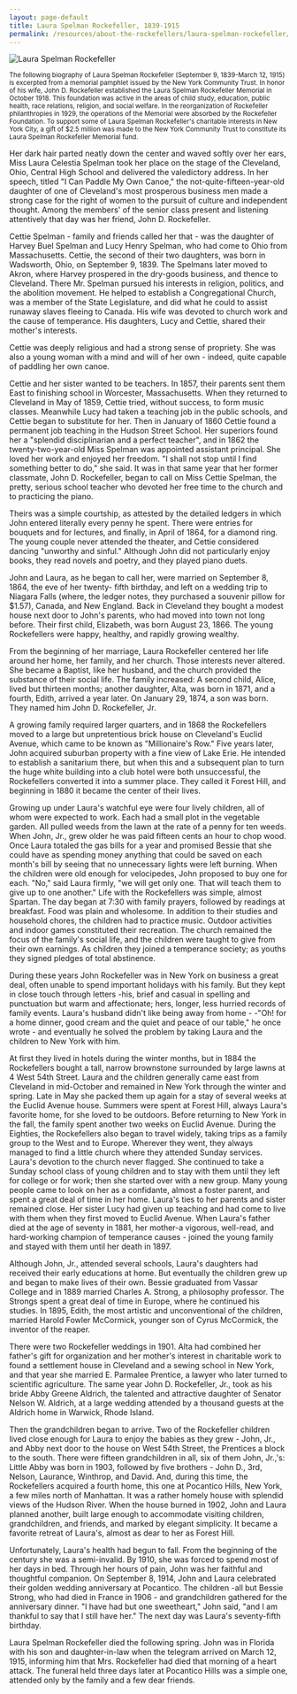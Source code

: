 ```yaml
---
layout: page-default
title: Laura Spelman Rockefeller, 1839-1915
permalink: /resources/about-the-rockefellers/laura-spelman-rockefeller/
---
```

<div class="bio-page-image"><img alt="Laura Spelman Rockefeller" src="{{site.baseurl}}/assets/img/02_lauraspelmanrockefeller.png"/></div>

<small>The following biography of Laura Spelman Rockefeller (September 9, 1839-March 12, 1915) is excerpted from a memorial pamphlet issued by the New York Community Trust. In honor of his wife, John D. Rockefeller established the Laura Spelman Rockefeller Memorial in October 1918. This foundation was active in the areas of child study, education, public health, race relations, religion, and social welfare. In the reorganization of Rockefeller philanthropies in 1929, the operations of the Memorial were absorbed by the Rockefeller Foundation. To support some of Laura Spelman Rockefeller's charitable interests in New York City, a gift of $2.5 million was made to the New York Community Trust to constitute its Laura Spelman Rockefeller Memorial fund.</small>   

Her dark hair parted neatly down the center and waved softly over her ears, Miss Laura Celestia Spelman took her place on the stage of the Cleveland, Ohio, Central High School and delivered the valedictory address. In her speech, titled "I Can Paddle My Own Canoe," the not-quite-fifteen-year-old daughter of one of Cleveland's most prosperous business men made a strong case for the right of women to the pursuit of culture and independent thought. Among the members' of the senior class present and listening attentively that day was her friend, John D. Rockefeller.  

Cettie Spelman - family and friends called her that - was the daughter of Harvey Buel Spelman and Lucy Henry Spelman, who had come to Ohio from Massachusetts. Cettie, the second of their two daughters, was born in Wadsworth, Ohio, on September 9, 1839\. The Spelmans later moved to Akron, where Harvey prospered in the dry-goods business, and thence to Cleveland. There Mr. Spelman pursued his interests in religion, politics, and the abolition movement. He helped to establish a Congregational Church, was a member of the State Legislature, and did what he could to assist runaway slaves fleeing to Canada. His wife was devoted to church work and the cause of temperance. His daughters, Lucy and Cettie, shared their mother's interests.  

Cettie was deeply religious and had a strong sense of propriety. She was also a young woman with a mind and will of her own - indeed, quite capable of paddling her own canoe.  

Cettie and her sister wanted to be teachers. In 1857, their parents sent them East to finishing school in Worcester, Massachusetts. When they returned to Cleveland in May of 1859, Cettie tried, without success, to form music classes. Meanwhile Lucy had taken a teaching job in the public schools, and Cettie began to substitute for her. Then in January of 1860 Cettie found a permanent job teaching in the Hudson Street School. Her superiors found her a "splendid disciplinarian and a perfect teacher", and in 1862 the twenty-two-year-old Miss Spelman was appointed assistant principal. She loved her work and enjoyed her freedom. "I shall not stop until I find something better to do," she said. It was in that same year that her former classmate, John D. Rockefeller, began to call on Miss Cettie Spelman, the pretty, serious school teacher who devoted her free time to the church and to practicing the piano.  

Theirs was a simple courtship, as attested by the detailed ledgers in which John entered literally every penny he spent. There were entries for bouquets and for lectures, and finally, in April of 1864, for a diamond ring. The young couple never attended the theater, and Cettie considered dancing "unworthy and sinful." Although John did not particularly enjoy books, they read novels and poetry, and they played piano duets.  

John and Laura, as he began to call her, were married on September 8, 1864, the eve of her twenty- fifth birthday, and left on a wedding trip to Niagara Falls (where, the ledger notes, they purchased a souvenir pillow for $1.57), Canada, and New England. Back in Cleveland they bought a modest house next door to John's parents, who had moved into town not long before. Their first child, Elizabeth, was born August 23, 1866\. The young Rockefellers were happy, healthy, and rapidly growing wealthy.  

From the beginning of her marriage, Laura Rockefeller centered her life around her home, her family, and her church. Those interests never altered. She became a Baptist, like her husband, and the church provided the substance of their social life. The family increased: A second child, Alice, lived but thirteen months; another daughter, Alta, was born in 1871, and a fourth, Edith, arrived a year later. On January 29, 1874, a son was born. They named him John D. Rockefeller, Jr.  

A growing family required larger quarters, and in 1868 the Rockefellers moved to a large but unpretentious brick house on Cleveland's Euclid Avenue, which came to be known as "Millionaire's Row." Five years later, John acquired suburban property with a fine view of Lake Erie. He intended to establish a sanitarium there, but when this and a subsequent plan to turn the huge white building into a club hotel were both unsuccessful, the Rockefellers converted it into a summer place. They called it Forest Hill, and beginning in 1880 it became the center of their lives.  

Growing up under Laura's watchful eye were four lively children, all of whom were expected to work. Each had a small plot in the vegetable garden. All pulled weeds from the lawn at the rate of a penny for ten weeds. When John, Jr., grew older he was paid fifteen cents an hour to chop wood. Once Laura totaled the gas bills for a year and promised Bessie that she could have as spending money anything that could be saved on each month's bill by seeing that no unnecessary lights were left burning. When the children were old enough for velocipedes, John proposed to buy one for each. "No," said Laura firmly, "we will get only one. That will teach them to give up to one another." Life with the Rockefellers was simple, almost Spartan. The day began at 7:30 with family prayers, followed by readings at breakfast. Food was plain and wholesome. In addition to their studies and household chores, the children had to practice music. Outdoor activities and indoor games constituted their recreation. The church remained the focus of the family's social life, and the children were taught to give from their own earnings. As children they joined a temperance society; as youths they signed pledges of total abstinence.  

During these years John Rockefeller was in New York on business a great deal, often unable to spend important holidays with his family. But they kept in close touch through letters -his, brief and casual in spelling and punctuation but warm and affectionate; hers, longer, less hurried records of family events. Laura's husband didn't like being away from home - -"Oh! for a home dinner, good cream and the quiet and peace of our table," he once wrote - and eventually he solved the problem by taking Laura and the children to New York with him.  

At first they lived in hotels during the winter months, but in 1884 the Rockefellers bought a tall, narrow brownstone surrounded by large lawns at 4 West 54th Street. Laura and the children generally came east from Cleveland in mid-October and remained in New York through the winter and spring. Late in May she packed them up again for a stay of several weeks at the Euclid Avenue house. Summers were spent at Forest Hill, always Laura's favorite home, for she loved to be outdoors. Before returning to New York in the fall, the family spent another two weeks on Euclid Avenue. During the Eighties, the Rockefellers also began to travel widely, taking trips as a family group to the West and to Europe. Wherever they went, they always managed to find a little church where they attended Sunday services. Laura's devotion to the church never flagged. She continued to take a Sunday school class of young children and to stay with them until they left for college or for work; then she started over with a new group. Many young people came to look on her as a confidante, almost a foster parent, and spent a great deal of time in her home. Laura's ties to her parents and sister remained close. Her sister Lucy had given up teaching and had come to live with them when they first moved to Euclid Avenue. When Laura's father died at the age of seventy in 1881, her mother-a vigorous, well-read, and hard-working champion of temperance causes - joined the young family and stayed with them until her death in 1897\.  

Although John, Jr., attended several schools, Laura's daughters had received their early educations at home. But eventually the children grew up and began to make lives of their own. Bessie graduated from Vassar College and in 1889 married Charles A. Strong, a philosophy professor. The Strongs spent a great deal of time in Europe, where he continued his studies. In 1895, Edith, the most artistic and unconventional of the children, married Harold Fowler McCormick, younger son of Cyrus McCormick, the inventor of the reaper.  

There were two Rockefeller weddings in 1901\. Alta had combined her father's gift for organization and her mother's interest in charitable work to found a settlement house in Cleveland and a sewing school in New York, and that year she married E. Parmalee Prentice, a lawyer who later turned to scientific agriculture. The same year John D. Rockefeller, Jr., took as his bride Abby Greene Aldrich, the talented and attractive daughter of Senator Nelson W. Aldrich, at a large wedding attended by a thousand guests at the Aldrich home in Warwick, Rhode Island.  

Then the grandchildren began to arrive. Two of the Rockefeller children lived close enough for Laura to enjoy the babies as they grew - John, Jr., and Abby next door to the house on West 54th Street, the Prentices a block to the south. There were fifteen grandchildren in all, six of them John, Jr.,'s: Little Abby was born in 1903, followed by five brothers - John D., 3rd, Nelson, Laurance, Winthrop, and David. And, during this time, the Rockefellers acquired a fourth home, this one at Pocantico Hills, New York, a few miles north of Manhattan. It was a rather homely house with splendid views of the Hudson River. When the house burned in 1902, John and Laura planned another, built large enough to accommodate visiting children, grandchildren, and friends, and marked by elegant simplicity. It became a favorite retreat of Laura's, almost as dear to her as Forest Hill.  

Unfortunately, Laura's health had begun to fall. From the beginning of the century she was a semi-invalid. By 1910, she was forced to spend most of her days in bed. Through her hours of pain, John was her faithful and thoughtful companion. On September 8, 1914, John and Laura celebrated their golden wedding anniversary at Pocantico. The children -all but Bessie Strong, who had died in France in 1906 - and grandchildren gathered for the anniversary dinner. "I have had but one sweetheart," John said, "and I am thankful to say that I still have her." The next day was Laura's seventy-fifth birthday.  

Laura Spelman Rockefeller died the following spring. John was in Florida with his son and daughter-in-law when the telegram arrived on March 12, 1915, informing him that Mrs. Rockefeller had died that morning of a heart attack. The funeral held three days later at Pocantico Hills was a simple one, attended only by the family and a few dear friends.

